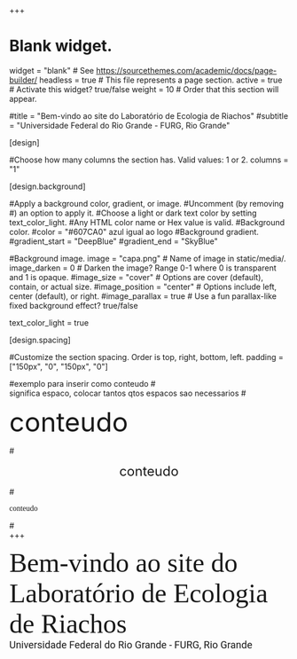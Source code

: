 +++
# Blank widget.
widget = "blank"  # See https://sourcethemes.com/academic/docs/page-builder/
headless = true  # This file represents a page section.
active = true  # Activate this widget? true/false
weight = 10  # Order that this section will appear.

#title = "Bem-vindo ao site do Laboratório de Ecologia de Riachos"
#subtitle = "Universidade Federal do Rio Grande - FURG, Rio Grande"

[design]

#Choose how many columns the section has. Valid values: 1 or 2.
columns = "1"

[design.background]

#Apply a background color, gradient, or image.
#Uncomment (by removing #) an option to apply it.
#Choose a light or dark text color by setting text_color_light.
#Any HTML color name or Hex value is valid.
#Background color.
#color = "#607CA0" azul igual ao logo
#Background gradient.
#gradient_start = "DeepBlue"
#gradient_end = "SkyBlue"

#Background image.
image = "capa.png" # Name of image in static/media/. 
image_darken = 0 # Darken the image? Range 0-1 where 0 is transparent and 1 is opaque. 
#image_size = "cover" # Options are cover (default), contain, or actual size. 
#image_position = "center" # Options include left, center (default), or right. 
#image_parallax = true # Use a fun parallax-like fixed background effect? true/false

text_color_light = true

[design.spacing]

#Customize the section spacing. Order is top, right, bottom, left.
padding = ["150px", "0", "150px", "0"]


#exemplo para inserir como conteudo
#<br> significa espaco, colocar tantos qtos espacos sao necessarios
#<p style="text-align:left"><font size="7">conteudo</font></p>
#<p style="text-align:center"><font size="5">conteudo</font></p>
#<p style = "font-family:georgia,garamond,serif">conteudo</p>
#<br>
+++
<p style="font-family:Montserrat";"text-align:left";"color=#607CA0"><font size="7">Bem-vindo ao site do<br>Laboratório de Ecologia de Riachos</font><br><span style="font-family:Roboto";"text-align:left"><font size="4">Universidade Federal do Rio Grande - FURG, Rio Grande</font></p>
